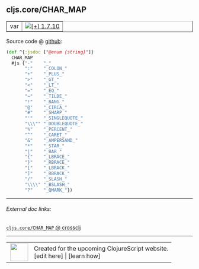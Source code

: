 ## cljs.core/CHAR_MAP



 <table border="1">
<tr>
<td>var</td>
<td><a href="https://github.com/cljsinfo/cljs-api-docs/tree/1.7.10"><img valign="middle" alt="[+] 1.7.10" title="Added in 1.7.10" src="https://img.shields.io/badge/+-1.7.10-lightgrey.svg"></a> </td>
</tr>
</table>









Source code @ [github](https://github.com/clojure/clojurescript/blob/r1.7.107/src/main/cljs/cljs/core.cljs#L280-L305):

```clj
(def ^{:jsdoc ["@enum {string}"]}
  CHAR_MAP
  #js {"-"    "_"
       ":"    "_COLON_"
       "+"    "_PLUS_"
       ">"    "_GT_"
       "<"    "_LT_"
       "="    "_EQ_"
       "~"    "_TILDE_"
       "!"    "_BANG_"
       "@"    "_CIRCA_"
       "#"    "_SHARP_"
       "'"    "_SINGLEQUOTE_"
       "\\\"" "_DOUBLEQUOTE_"
       "%"    "_PERCENT_"
       "^"    "_CARET_"
       "&"    "_AMPERSAND_"
       "*"    "_STAR_"
       "|"    "_BAR_"
       "{"    "_LBRACE_"
       "}"    "_RBRACE_"
       "["    "_LBRACK_"
       "]"    "_RBRACK_"
       "/"    "_SLASH_"
       "\\\\" "_BSLASH_"
       "?"    "_QMARK_"})
```

<!--
Repo - tag - source tree - lines:

 <pre>
clojurescript @ r1.7.107
└── src
    └── main
        └── cljs
            └── cljs
                └── <ins>[core.cljs:280-305](https://github.com/clojure/clojurescript/blob/r1.7.107/src/main/cljs/cljs/core.cljs#L280-L305)</ins>
</pre>

-->

---



###### External doc links:

[`cljs.core/CHAR_MAP` @ crossclj](http://crossclj.info/fun/cljs.core.cljs/CHAR_MAP.html)<br>

---

 <table>
<tr><td>
<img valign="middle" align="right" width="48px" src="http://i.imgur.com/Hi20huC.png">
</td><td>
Created for the upcoming ClojureScript website.<br>
[edit here] | [learn how]
</td></tr></table>

[edit here]:https://github.com/cljsinfo/cljs-api-docs/blob/master/cljsdoc/cljs.core/CHAR_MAP.cljsdoc
[learn how]:https://github.com/cljsinfo/cljs-api-docs/wiki/cljsdoc-files

<!--

This information was too distracting to show to readers, but I'll leave it
commented here since it is helpful to:

- pretty-print the data used to generate this document
- and show how to retrieve that data



The API data for this symbol:

```clj
{:ns "cljs.core",
 :name "CHAR_MAP",
 :type "var",
 :source {:code "(def ^{:jsdoc [\"@enum {string}\"]}\n  CHAR_MAP\n  #js {\"-\"    \"_\"\n       \":\"    \"_COLON_\"\n       \"+\"    \"_PLUS_\"\n       \">\"    \"_GT_\"\n       \"<\"    \"_LT_\"\n       \"=\"    \"_EQ_\"\n       \"~\"    \"_TILDE_\"\n       \"!\"    \"_BANG_\"\n       \"@\"    \"_CIRCA_\"\n       \"#\"    \"_SHARP_\"\n       \"'\"    \"_SINGLEQUOTE_\"\n       \"\\\\\\\"\" \"_DOUBLEQUOTE_\"\n       \"%\"    \"_PERCENT_\"\n       \"^\"    \"_CARET_\"\n       \"&\"    \"_AMPERSAND_\"\n       \"*\"    \"_STAR_\"\n       \"|\"    \"_BAR_\"\n       \"{\"    \"_LBRACE_\"\n       \"}\"    \"_RBRACE_\"\n       \"[\"    \"_LBRACK_\"\n       \"]\"    \"_RBRACK_\"\n       \"/\"    \"_SLASH_\"\n       \"\\\\\\\\\" \"_BSLASH_\"\n       \"?\"    \"_QMARK_\"})",
          :title "Source code",
          :repo "clojurescript",
          :tag "r1.7.107",
          :filename "src/main/cljs/cljs/core.cljs",
          :lines [280 305]},
 :full-name "cljs.core/CHAR_MAP",
 :full-name-encode "cljs.core/CHAR_MAP",
 :history [["+" "1.7.10"]]}

```

Retrieve the API data for this symbol:

```clj
;; from Clojure REPL
(require '[clojure.edn :as edn])
(-> (slurp "https://raw.githubusercontent.com/cljsinfo/cljs-api-docs/catalog/cljs-api.edn")
    (edn/read-string)
    (get-in [:symbols "cljs.core/CHAR_MAP"]))
```

-->
